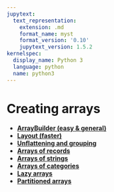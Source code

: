 ```yaml
---
jupytext:
  text_representation:
    extension: .md
    format_name: myst
    format_version: '0.10'
    jupytext_version: 1.5.2
kernelspec:
  display_name: Python 3
  language: python
  name: python3
---
```


Creating arrays
===============

   * **[ArrayBuilder (easy & general)](how-to-create-arraybuilder)**
   * **[Layout (faster)](how-to-create-layout)**
   * **[Unflattening and grouping](how-to-create-unflatten-group)**
   * **[Arrays of records](how-to-create-records)**
   * **[Arrays of strings](how-to-create-strings)**
   * **[Arrays of categories](how-to-create-categorical)**
   * **[Lazy arrays](how-to-create-lazy)**
   * **[Partitioned arrays](how-to-create-partitioned)**

